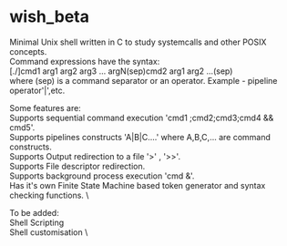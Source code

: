 # wish_beta

Minimal Unix shell written in C to study systemcalls and other POSIX concepts.\
Command expressions have the syntax: \
[./]cmd1 arg1 arg2 arg3 ... argN(sep)cmd2 arg1 arg2 ...(sep)\
where (sep) is a command separator or an operator. Example - pipeline operator'|',etc.            

Some features are:\
  Supports sequential command execution 'cmd1 ;cmd2;cmd3;cmd4 && cmd5'.\
  Supports pipelines constructs 'A|B|C....' where A,B,C,... are command constructs.\
  Supports Output redirection to a file '>' , '>>'.\
  Supports File descriptor redirection.\
  Supports background process execution 'cmd &'.\
  Has it's own Finite State Machine based token generator and syntax checking functions. \


To be added: \
  Shell Scripting \
  Shell customisation \
  

